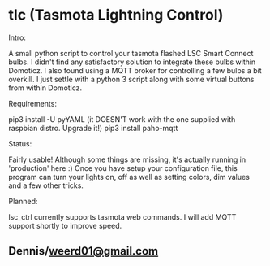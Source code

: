 # tlc (Tasmota Lightning Control) 

Intro:

A small python script to control your tasmota flashed LSC Smart Connect bulbs. I didn't find any satisfactory solution to integrate these bulbs within Domoticz. I also found using a MQTT broker for controlling a few bulbs a bit overkill. I just settle with a python 3 script along with some virtual buttons from within Domoticz.

Requirements:

pip3 install -U pyYAML (it DOESN'T work with the one supplied with raspbian distro. Upgrade it!)
pip3 install paho-mqtt

Status: 

Fairly usable! Although some things are missing, it's actually running in 'production' here :) Once you have setup your configuration file, this program can turn your lights on, off as well as setting colors, dim values and a few other tricks.  

Planned: 

lsc_ctrl currently supports tasmota web commands. I will add MQTT support shortly to improve speed.


Dennis/weerd01@gmail.com
-

